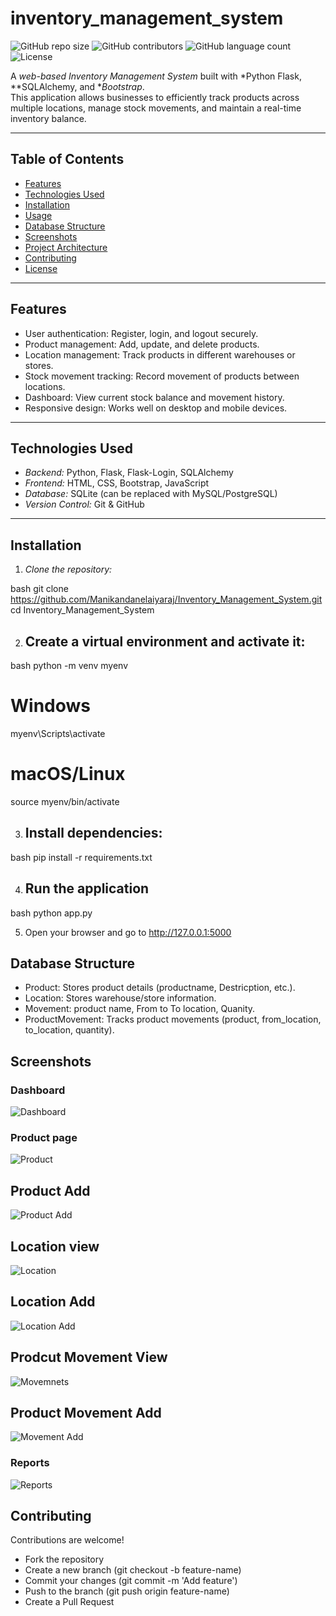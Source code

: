 # inventory_management_system

![GitHub repo size](https://img.shields.io/github/repo-size/Manikandanelaiyaraj/Inventory_Management_System)
![GitHub contributors](https://img.shields.io/github/contributors/Manikandanelaiyaraj/Inventory_Management_System)
![GitHub language count](https://img.shields.io/github/languages/count/Manikandanelaiyaraj/Inventory_Management_System)
![License](https://img.shields.io/github/license/Manikandanelaiyaraj/Inventory_Management_System)

A *web-based Inventory Management System* built with *Python Flask, **SQLAlchemy, and **Bootstrap*.  
This application allows businesses to efficiently track products across multiple locations, manage stock movements, and maintain a real-time inventory balance.

---

## Table of Contents

- [Features](#features)  
- [Technologies Used](#technologies-used)  
- [Installation](#installation)  
- [Usage](#usage)  
- [Database Structure](#database-structure)  
- [Screenshots](#screenshots)  
- [Project Architecture](#project-architecture)  
- [Contributing](#contributing)  
- [License](#license)

---

## Features

- User authentication: Register, login, and logout securely.  
- Product management: Add, update, and delete products.  
- Location management: Track products in different warehouses or stores.  
- Stock movement tracking: Record movement of products between locations.  
- Dashboard: View current stock balance and movement history.  
- Responsive design: Works well on desktop and mobile devices.

---

## Technologies Used

- *Backend:* Python, Flask, Flask-Login, SQLAlchemy  
- *Frontend:* HTML, CSS, Bootstrap, JavaScript  
- *Database:* SQLite (can be replaced with MySQL/PostgreSQL)  
- *Version Control:* Git & GitHub  

---

## Installation

1. *Clone the repository:*


bash
git clone https://github.com/Manikandanelaiyaraj/Inventory_Management_System.git
cd Inventory_Management_System


2. ## Create a virtual environment and activate it:

bash
python -m venv myenv
# Windows
myenv\Scripts\activate
# macOS/Linux
source myenv/bin/activate

3. ## Install dependencies:

bash
pip install -r requirements.txt

4. ## Run the application

bash
python app.py

5. Open your browser and go to http://127.0.0.1:5000

## Database Structure
- Product: Stores product details (productname, Destricption, etc.).
- Location: Stores warehouse/store information.
- Movement: product name, From to To location, Quanity.
- ProductMovement: Tracks product movements (product, from_location, to_location, quantity).

## Screenshots

### Dashboard
![Dashboard](Dashboard.png)

### Product page
![Product](product_view.png)

## Product Add
![Product Add](Product_add.png)

## Location view
![Location](Location_view.png)

## Location Add
![Location Add](Location_add.png)

## Prodcut Movement View
![Movemnets](product_movement_view.png)

##  Product Movement Add
![Movement Add](product_movement_add.png)

### Reports
![Reports](movement_report.png)

## Contributing 

Contributions are welcome!

- Fork the repository
- Create a new branch (git checkout -b feature-name)
- Commit your changes (git commit -m 'Add feature')
- Push to the branch (git push origin feature-name)
- Create a Pull Request
